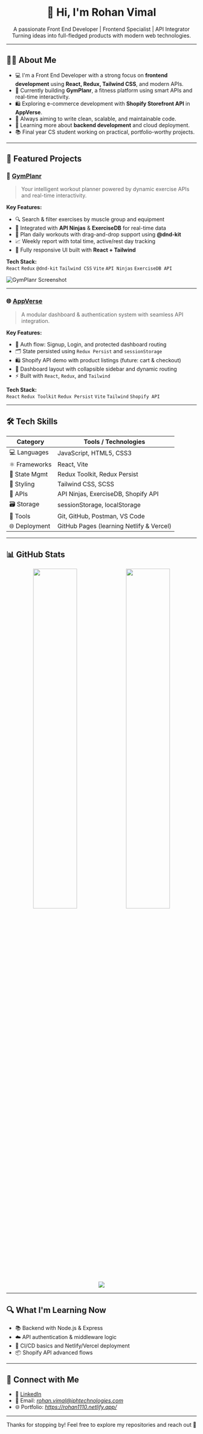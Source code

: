 <h1 align="center">👋 Hi, I'm Rohan Vimal</h1>
<p align="center">
  A passionate Front End Developer | Frontend Specialist | API Integrator<br />
  Turning ideas into full-fledged products with modern web technologies.
</p>

---

## 🧑‍💻 About Me

- 💻 I'm a Front End Developer with a strong focus on **frontend development** using **React, Redux, Tailwind CSS**, and modern APIs.
- 🚀 Currently building **GymPlanr**, a fitness platform using smart APIs and real-time interactivity.
- 🛍️ Exploring e-commerce development with **Shopify Storefront API** in **AppVerse**.
- 🎯 Always aiming to write clean, scalable, and maintainable code.
- 🌱 Learning more about **backend development** and cloud deployment.
- 📚 Final year CS student working on practical, portfolio-worthy projects.

---

## 🧩 Featured Projects

### 💪 [GymPlanr](https://github.com/rohan-vimal-iphtech/GymPlanr)

> Your intelligent workout planner powered by dynamic exercise APIs and real-time interactivity.

**Key Features:**
- 🔍 Search & filter exercises by muscle group and equipment
- 🧠 Integrated with **API Ninjas** & **ExerciseDB** for real-time data
- 📅 Plan daily workouts with drag-and-drop support using **@dnd-kit**
- 📈 Weekly report with total time, active/rest day tracking
- 📱 Fully responsive UI built with **React + Tailwind**

**Tech Stack:**  
`React` `Redux` `@dnd-kit` `Tailwind CSS` `Vite` `API Ninjas` `ExerciseDB API`

![GymPlanr Screenshot](https://raw.githubusercontent.com/rohan-vimal-iphtech/GymPlanr/main/assets/screenshot.png) <!-- Replace this with your actual image path -->

---

### 🌐 [AppVerse](https://github.com/rohan-vimal-iphtech/AppVerse)

> A modular dashboard & authentication system with seamless API integration.

**Key Features:**
- 🔐 Auth flow: Signup, Login, and protected dashboard routing
- 🗂️ State persisted using `Redux Persist` and `sessionStorage`
- 🛍️ Shopify API demo with product listings (future: cart & checkout)
- 📁 Dashboard layout with collapsible sidebar and dynamic routing
- ⚡ Built with `React`, `Redux`, and `Tailwind`

**Tech Stack:**  
`React` `Redux Toolkit` `Redux Persist` `Vite` `Tailwind` `Shopify API`

---

## 🛠 Tech Skills

| Category        | Tools / Technologies |
|-----------------|----------------------|
| 💻 Languages     | JavaScript, HTML5, CSS3 |
| ⚛️ Frameworks    | React, Vite |
| 🧠 State Mgmt    | Redux Toolkit, Redux Persist |
| 🎨 Styling       | Tailwind CSS, SCSS |
| 📡 APIs          | API Ninjas, ExerciseDB, Shopify API |
| 🗃️ Storage       | sessionStorage, localStorage |
| 🎯 Tools         | Git, GitHub, Postman, VS Code |
| 🌐 Deployment    | GitHub Pages (learning Netlify & Vercel) |

---

## 📊 GitHub Stats

<p align="center">
  <img src="https://github-readme-stats.vercel.app/api?username=rohan-vimal-iphtech&show_icons=true&theme=tokyonight&hide_border=true" width="48%" />
  <img src="https://streak-stats.demolab.com?user=rohan-vimal-iphtech&theme=tokyonight&hide_border=true" width="48%" />
</p>

<p align="center">
  <img src="https://github-readme-activity-graph.vercel.app/graph?username=rohan-vimal-iphtech&theme=react-dark&hide_border=true" />
</p>

---

## 🔍 What I'm Learning Now

- 📚 Backend with Node.js & Express
- ☁️ API authentication & middleware logic
- 🚀 CI/CD basics and Netlify/Vercel deployment
- 📦 Shopify API advanced flows

---

## 🤝 Connect with Me

- 🔗 [LinkedIn](https://www.linkedin.com/in/rohanvimal) 
- 💌 Email: *rohan.vimal@iphtechnologies.com*
- 🌐 Portfolio: *https://rohan1110.netlify.app/*

---

<p align="center">
  Thanks for stopping by! Feel free to explore my repositories and reach out 🤝
</p>

